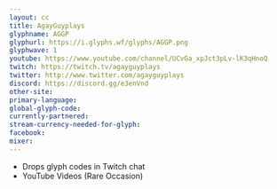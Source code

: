 ```yaml
---
layout: cc
title: AgayGuyplays
glyphname: AGGP
glyphurl: https://i.glyphs.wf/glyphs/AGGP.png
glyphwave: 1
youtube: https://www.youtube.com/channel/UCvGa_xpJct3pLv-lK3qHnoQ
twitch: https://twitch.tv/agayguyplays
twitter: http://www.twitter.com/agayguyplays
discord: https://discord.gg/e3enVnd
other-site: 
primary-language: 
global-glyph-code: 
currently-partnered: 
stream-currency-needed-for-glyph: 
facebook: 
mixer: 
---
```

* Drops glyph codes in Twitch chat
* YouTube Videos (Rare Occasion)
